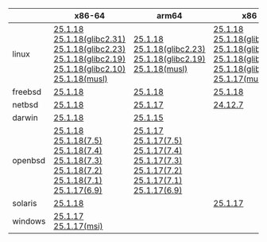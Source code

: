 ||x86-64|arm64|x86|ppc64le|armv7|armel|
| --- | --- | --- | --- | --- | --- | --- |
|linux|[25.1.18](https://github.com/roswell/sbcl_head/releases/download/25.1.18/sbcl-25.1.18-x86-64-linux-binary.tar.bz2)<br />[25.1.18(glibc2.31)](https://github.com/roswell/sbcl_head/releases/download/25.1.18/sbcl-25.1.18-x86-64-linux-glibc2.31-binary.tar.bz2)<br />[25.1.18(glibc2.23)](https://github.com/roswell/sbcl_head/releases/download/25.1.18/sbcl-25.1.18-x86-64-linux-glibc2.23-binary.tar.bz2)<br />[25.1.18(glibc2.19)](https://github.com/roswell/sbcl_head/releases/download/25.1.18/sbcl-25.1.18-x86-64-linux-glibc2.19-binary.tar.bz2)<br />[25.1.18(glibc2.10)](https://github.com/roswell/sbcl_head/releases/download/25.1.18/sbcl-25.1.18-x86-64-linux-glibc2.10-binary.tar.bz2)<br />[25.1.18(musl)](https://github.com/roswell/sbcl_head/releases/download/25.1.18/sbcl-25.1.18-x86-64-linux-musl-binary.tar.bz2)<br />|[25.1.18](https://github.com/roswell/sbcl_head/releases/download/25.1.18/sbcl-25.1.18-arm64-linux-binary.tar.bz2)<br />[25.1.18(glibc2.23)](https://github.com/roswell/sbcl_head/releases/download/25.1.18/sbcl-25.1.18-arm64-linux-glibc2.23-binary.tar.bz2)<br />[25.1.18(glibc2.19)](https://github.com/roswell/sbcl_head/releases/download/25.1.18/sbcl-25.1.18-arm64-linux-glibc2.19-binary.tar.bz2)<br />[25.1.18(musl)](https://github.com/roswell/sbcl_head/releases/download/25.1.18/sbcl-25.1.18-arm64-linux-musl-binary.tar.bz2)<br />|[25.1.18](https://github.com/roswell/sbcl_head/releases/download/25.1.18/sbcl-25.1.18-x86-linux-binary.tar.bz2)<br />[25.1.18(glibc2.31)](https://github.com/roswell/sbcl_head/releases/download/25.1.18/sbcl-25.1.18-x86-linux-glibc2.31-binary.tar.bz2)<br />[25.1.18(glibc2.23)](https://github.com/roswell/sbcl_head/releases/download/25.1.18/sbcl-25.1.18-x86-linux-glibc2.23-binary.tar.bz2)<br />[25.1.18(glibc2.19)](https://github.com/roswell/sbcl_head/releases/download/25.1.18/sbcl-25.1.18-x86-linux-glibc2.19-binary.tar.bz2)<br />[25.1.18(glibc2.10)](https://github.com/roswell/sbcl_head/releases/download/25.1.18/sbcl-25.1.18-x86-linux-glibc2.10-binary.tar.bz2)<br />[25.1.17(musl)](https://github.com/roswell/sbcl_head/releases/download/25.1.17/sbcl-25.1.17-x86-linux-musl-binary.tar.bz2)<br />|[25.1.18](https://github.com/roswell/sbcl_head/releases/download/25.1.18/sbcl-25.1.18-ppc64le-linux-binary.tar.bz2)<br />[25.1.18(glibc2.23)](https://github.com/roswell/sbcl_head/releases/download/25.1.18/sbcl-25.1.18-ppc64le-linux-glibc2.23-binary.tar.bz2)<br />[25.1.18(glibc2.19)](https://github.com/roswell/sbcl_head/releases/download/25.1.18/sbcl-25.1.18-ppc64le-linux-glibc2.19-binary.tar.bz2)<br />|[25.1.17](https://github.com/roswell/sbcl_head/releases/download/25.1.17/sbcl-25.1.17-armv7-linux-binary.tar.bz2)<br />|[25.1.17](https://github.com/roswell/sbcl_head/releases/download/25.1.17/sbcl-25.1.17-armel-linux-binary.tar.bz2)<br />|
|freebsd|[25.1.18](https://github.com/roswell/sbcl_head/releases/download/25.1.18/sbcl-25.1.18-x86-64-freebsd-binary.tar.bz2)<br />|[25.1.18](https://github.com/roswell/sbcl_head/releases/download/25.1.18/sbcl-25.1.18-arm64-freebsd-binary.tar.bz2)<br />|[25.1.18](https://github.com/roswell/sbcl_head/releases/download/25.1.18/sbcl-25.1.18-x86-freebsd-binary.tar.bz2)<br />||||
|netbsd|[25.1.18](https://github.com/roswell/sbcl_head/releases/download/25.1.18/sbcl-25.1.18-x86-64-netbsd-binary.tar.bz2)<br />|[25.1.17](https://github.com/roswell/sbcl_head/releases/download/25.1.17/sbcl-25.1.17-arm64-netbsd-binary.tar.bz2)<br />|[24.12.7](https://github.com/roswell/sbcl_head/releases/download/24.12.7/sbcl-24.12.7-x86-netbsd-binary.tar.bz2)<br />||||
|darwin|[25.1.18](https://github.com/roswell/sbcl_head/releases/download/25.1.18/sbcl-25.1.18-x86-64-darwin-binary.tar.bz2)<br />|[25.1.15](https://github.com/roswell/sbcl_head/releases/download/25.1.15/sbcl-25.1.15-arm64-darwin-binary.tar.bz2)<br />|||||
|openbsd|[25.1.18](https://github.com/roswell/sbcl_head/releases/download/25.1.18/sbcl-25.1.18-x86-64-openbsd-binary.tar.bz2)<br />[25.1.18(7.5)](https://github.com/roswell/sbcl_head/releases/download/25.1.18/sbcl-25.1.18-x86-64-openbsd-7.5-binary.tar.bz2)<br />[25.1.18(7.4)](https://github.com/roswell/sbcl_head/releases/download/25.1.18/sbcl-25.1.18-x86-64-openbsd-7.4-binary.tar.bz2)<br />[25.1.18(7.3)](https://github.com/roswell/sbcl_head/releases/download/25.1.18/sbcl-25.1.18-x86-64-openbsd-7.3-binary.tar.bz2)<br />[25.1.18(7.2)](https://github.com/roswell/sbcl_head/releases/download/25.1.18/sbcl-25.1.18-x86-64-openbsd-7.2-binary.tar.bz2)<br />[25.1.18(7.1)](https://github.com/roswell/sbcl_head/releases/download/25.1.18/sbcl-25.1.18-x86-64-openbsd-7.1-binary.tar.bz2)<br />[25.1.17(6.9)](https://github.com/roswell/sbcl_head/releases/download/25.1.17/sbcl-25.1.17-x86-64-openbsd-6.9-binary.tar.bz2)<br />|[25.1.17](https://github.com/roswell/sbcl_head/releases/download/25.1.17/sbcl-25.1.17-arm64-openbsd-binary.tar.bz2)<br />[25.1.17(7.5)](https://github.com/roswell/sbcl_head/releases/download/25.1.17/sbcl-25.1.17-arm64-openbsd-7.5-binary.tar.bz2)<br />[25.1.17(7.4)](https://github.com/roswell/sbcl_head/releases/download/25.1.17/sbcl-25.1.17-arm64-openbsd-7.4-binary.tar.bz2)<br />[25.1.17(7.3)](https://github.com/roswell/sbcl_head/releases/download/25.1.17/sbcl-25.1.17-arm64-openbsd-7.3-binary.tar.bz2)<br />[25.1.17(7.2)](https://github.com/roswell/sbcl_head/releases/download/25.1.17/sbcl-25.1.17-arm64-openbsd-7.2-binary.tar.bz2)<br />[25.1.17(7.1)](https://github.com/roswell/sbcl_head/releases/download/25.1.17/sbcl-25.1.17-arm64-openbsd-7.1-binary.tar.bz2)<br />[25.1.17(6.9)](https://github.com/roswell/sbcl_head/releases/download/25.1.17/sbcl-25.1.17-arm64-openbsd-6.9-binary.tar.bz2)<br />|||||
|solaris|[25.1.18](https://github.com/roswell/sbcl_head/releases/download/25.1.18/sbcl-25.1.18-x86-64-solaris-binary.tar.bz2)<br />||[25.1.17](https://github.com/roswell/sbcl_head/releases/download/25.1.17/sbcl-25.1.17-x86-solaris-binary.tar.bz2)<br />||||
|windows|[25.1.17](https://github.com/roswell/sbcl_head/releases/download/25.1.17/sbcl-25.1.17-x86-64-windows-binary.tar.bz2)<br />[25.1.17(msi)](https://github.com/roswell/sbcl_head/releases/download/25.1.17/sbcl-25.1.17-x86-64-windows-binary.msi)<br />||||||
